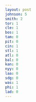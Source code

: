 ```yaml
---
layout: post
johnson: 5
smith: 2
tor: 1
cle: 1
bos: 1
tam: 0
pit: 0
cin: 1
stl: 1
atl: 0
bal: 0
kan: 0
nyy: 0
laa: 0
sdg: 0
was: 1
phi: 1
lad: 0
---
```

